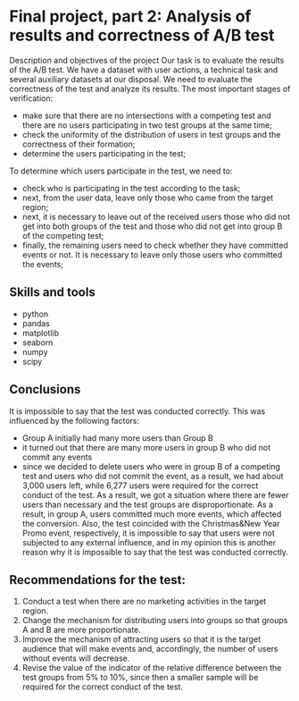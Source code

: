 # Final project, part 2: Analysis of results and correctness of A/B test
Description and objectives of the project
Our task is to evaluate the results of the A/B test. We have a dataset with user actions, a technical task and several auxiliary datasets at our disposal.
We need to evaluate the correctness of the test and analyze its results.
The most important stages of verification:
- make sure that there are no intersections with a competing test and there are no users participating in two test groups at the same time;
- check the uniformity of the distribution of users in test groups and the correctness of their formation;
- determine the users participating in the test;

To determine which users participate in the test, we need to:
- check who is participating in the test according to the task;
- next, from the user data, leave only those who came from the target region;
- next, it is necessary to leave out of the received users those who did not get into both groups of the test and those who did not get into group B of the competing test;
- finally, the remaining users need to check whether they have committed events or not. It is necessary to leave only those users who committed the events;
## Skills and tools
- python
- pandas
- matplotlib
- seaborn
- numpy
- scipy
## Conclusions
It is impossible to say that the test was conducted correctly. This was influenced by the following factors:
- Group A initially had many more users than Group B
- it turned out that there are many more users in group B who did not commit any events
- since we decided to delete users who were in group B of a competing test and users who did not commit the event, as a result, we had about 3,000 users left, while 6,277 users were required for the correct conduct of the test.
As a result, we got a situation where there are fewer users than necessary and the test groups are disproportionate. As a result, in group A, users committed much more events, which affected the conversion.
Also, the test coincided with the Christmas&New Year Promo event, respectively, it is impossible to say that users were not subjected to any external influence, and in my opinion this is another reason why it is impossible to say that the test was conducted correctly.
## Recommendations for the test:
1. Conduct a test when there are no marketing activities in the target region.
2. Change the mechanism for distributing users into groups so that groups A and B are more proportionate.
3. Improve the mechanism of attracting users so that it is the target audience that will make events and, accordingly, the number of users without events will decrease.
4. Revise the value of the indicator of the relative difference between the test groups from 5% to 10%, since then a smaller sample will be required for the correct conduct of the test.
